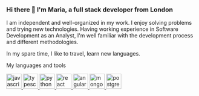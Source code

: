 ### Hi there 👋 I'm Maria, a full stack developer from London

I am independent and well-organized in my work. I enjoy solving problems and trying new technologies. Having working experience in Software Development as an Analyst, I'm well familiar with the development process and different methodologies.

In my spare time, I like to travel, learn new languages.

My languages and tools
<p>
<a href="https://www.javascript.com/" target="_blank"> <img src="https://icongr.am/devicon/javascript-original.svg?size=128&color=currentColor" alt="javascript" width="40" height="40"/> </a>
   <a href="https://www.typescriptlang.org/" target="_blank"> <img src="https://icongr.am/devicon/typescript-original.svg?size=128&color=currentColor" alt="typescript" width="40" height="40"/> </a>
   <a href="https://www.python.org/" target="_blank"> <img src="https://icongr.am/devicon/python-original.svg?size=128&color=currentColorr" alt="python"
 width="40" height="40"/> </a>
  <a href="https://reactjs.org/" target="_blank"> <img src="https://icongr.am/devicon/react-original.svg?size=128&color=currentColor" alt="react" width="40" height="40"/> </a>
  <a href="https://angular.io" target="_blank"> <img src="https://icongr.am/devicon/angularjs-original.svg?size=128&color=currentColor" alt="angular" width="40" height="40"/> </a>
  <a href="https://www.mongodb.com/" target="_blank"> <img src="https://icongr.am/devicon/mongodb-original.svg?size=128&color=currentColor" alt="mongodb-original" width="40" height="40"/> </a>
  <a href="https://www.postgresql.org" target="_blank"> <img src="https://icongr.am/devicon/postgresql-original-wordmark.svg?size=128&color=ffffff" alt="postgresql" width="40" height="40"/> </a>
    </p>
